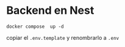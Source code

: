 # Backend en Nest

 ``` 
 docker compose  up -d
 ```

 copiar el ```.env.template``` y renombrarlo a ```.env```
 